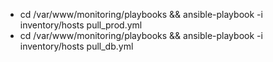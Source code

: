 - cd /var/www/monitoring/playbooks && ansible-playbook -i inventory/hosts pull_prod.yml
- cd /var/www/monitoring/playbooks && ansible-playbook -i inventory/hosts pull_db.yml